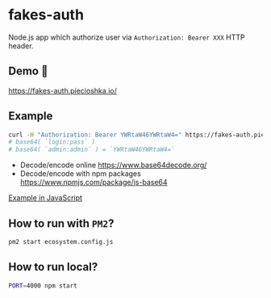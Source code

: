 # fakes-auth

Node.js app which authorize user via `Authorization: Bearer XXX` HTTP header.

## Demo 🎉

<https://fakes-auth.piecioshka.io/>

## Example

```bash
curl -H "Authorization: Bearer YWRtaW46YWRtaW4=" https://fakes-auth.piecioshka.io/
# base64( `login:pass` )
# base64( `admin:admin` ) = `YWRtaW46YWRtaW4=`
```

* Decode/encode online https://www.base64decode.org/
* Decode/encode with npm packages https://www.npmjs.com/package/js-base64

[Example in JavaScript](/demo/auth.demo.js)

## How to run with `PM2`?

```bash
pm2 start ecosystem.config.js
```

## How to run local?

```bash
PORT=4000 npm start
```
